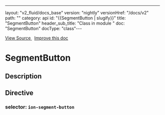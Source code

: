---
layout: "v2_fluid/docs_base"
version: "nightly"
versionHref: "/docs/v2"
path: ""
category: api
id: "{{SegmentButton | slugify}}"
title: "SegmentButton"
header_sub_title: "Class in module "
doc: "SegmentButton"
docType: "class"---




<div class="improve-docs">
  <a href='http://github.com/driftyco/ionic2/tree/master/ionic/components/segment/segment.ts#L126'>
    View Source
  </a>
  &nbsp;
  <a href='http://github.com/driftyco/ionic2/edit/master/ionic/components/segment/segment.ts#L126'>
    Improve this doc
  </a>

</div>




<h1 class="api-title">


SegmentButton






</h1>






<h2>Description</h2>



<h2>Directive</h2>
<h3>selector: <code>ion-segment-button</code></h3>



<!-- end content block -->


<!-- end body block -->

